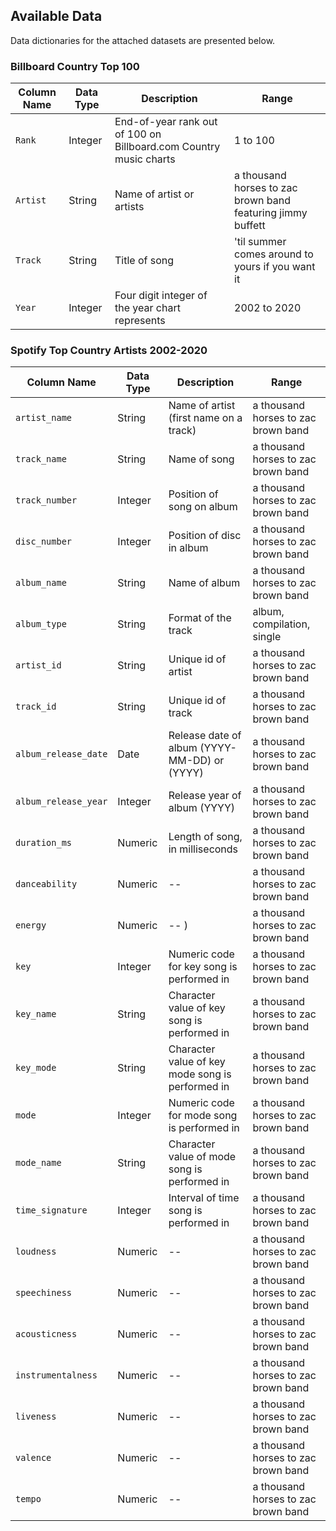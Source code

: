
Available Data
-----------------------

Data dictionaries for the attached datasets are presented below.

### Billboard Country Top 100

| Column Name | Data Type | Description | Range |
|-------------|-----------|-----------|-------------|
| `Rank` | Integer | End-of-year rank out of 100 on Billboard.com Country music charts |  1 to 100 |
| `Artist` | String | Name of artist or artists | a thousand horses to zac brown band featuring jimmy buffett  |
| `Track` | String | Title of song | 'til summer comes around to yours if you want it |
| `Year` | Integer | Four digit integer of the year chart represents | 2002 to 2020 |

### Spotify Top Country Artists 2002-2020

| Column Name | Data Type | Description | Range |
|-------------|-----------|-----------|-------------|
| `artist_name` | String | Name of artist (first name on a track) |  a thousand horses to zac brown band |
| `track_name` | String | Name of song |  a thousand horses to zac brown band |
| `track_number` | Integer | Position of song on album |  a thousand horses to zac brown band |
| `disc_number` | Integer | Position of disc in album |  a thousand horses to zac brown band |
| `album_name` | String | Name of album |  a thousand horses to zac brown band |
| `album_type` | String | Format of the track |  album, compilation, single |
| `artist_id` | String | Unique id of artist |  a thousand horses to zac brown band |
| `track_id` | String | Unique id of track |  a thousand horses to zac brown band |
| `album_release_date` | Date | Release date of album (YYYY-MM-DD) or (YYYY) |  a thousand horses to zac brown band |
| `album_release_year` | Integer | Release year of album (YYYY) |  a thousand horses to zac brown band |
| `duration_ms` | Numeric | Length of song, in milliseconds |  a thousand horses to zac brown band |
| `danceability` | Numeric | -- |  a thousand horses to zac brown band |
| `energy` | Numeric | -- ) |  a thousand horses to zac brown band |
| `key` | Integer | Numeric code for key song is performed in |  a thousand horses to zac brown band |
| `key_name` | String | Character value of key song is performed in |  a thousand horses to zac brown band |
| `key_mode` | String | Character value of key mode song is performed in |  a thousand horses to zac brown band |
| `mode` | Integer | Numeric code for mode song is performed in |  a thousand horses to zac brown band |
| `mode_name` | String | Character value of mode song is performed in |  a thousand horses to zac brown band |
| `time_signature` | Integer | Interval of time song is performed in |  a thousand horses to zac brown band |
| `loudness` | Numeric | -- |  a thousand horses to zac brown band |
| `speechiness` | Numeric | -- |  a thousand horses to zac brown band |
| `acousticness` | Numeric | -- |  a thousand horses to zac brown band |
| `instrumentalness` | Numeric | -- |  a thousand horses to zac brown band |
| `liveness` | Numeric | -- |  a thousand horses to zac brown band |
| `valence` | Numeric | -- |  a thousand horses to zac brown band |
| `tempo` | Numeric | -- |  a thousand horses to zac brown band |
